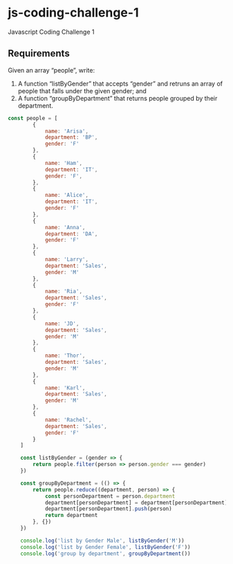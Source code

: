 # js-coding-challenge-1
Javascript Coding Challenge 1

## Requirements
Given an array “people”, write: 
1. A function “listByGender” that accepts “gender” and retruns an array of people that falls under the given gender; and 
2. A function “groupByDepartment” that returns people grouped by their department. 


```javascript
const people = [
        {
            name: 'Arisa',
            department: 'BP',
            gender: 'F'
        },
        {
            name: 'Ham',
            department: 'IT',
            gender: 'F',
        },
        {
            name: 'Alice',
            department: 'IT',
            gender: 'F'
        },
        {
            name: 'Anna',
            department: 'DA',
            gender: 'F'
        },
        {
            name: 'Larry',
            department: 'Sales',
            gender: 'M'
        },
        {
            name: 'Ria',
            department: 'Sales',
            gender: 'F'
        },
        {
            name: 'JD',
            department: 'Sales',
            gender: 'M'
        },
        {
            name: 'Thor',
            department: 'Sales',
            gender: 'M'
        },
        {
            name: 'Karl',
            department: 'Sales',
            gender: 'M'
        },
        {
            name: 'Rachel',
            department: 'Sales',
            gender: 'F'
        }
    ]

    const listByGender = (gender => {
        return people.filter(person => person.gender === gender)
    })

    const groupByDepartment = (() => {
        return people.reduce((department, person) => {
            const personDepartment = person.department
            department[personDepartment] = department[personDepartment] || []
            department[personDepartment].push(person)
            return department
        }, {})
    })

    console.log('list by Gender Male', listByGender('M'))
    console.log('list by Gender Female', listByGender('F'))
    console.log('group by department', groupByDepartment())
```
